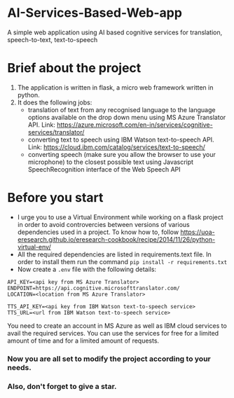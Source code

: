 # AI-Services-Based-Web-app
A simple web application using AI based cognitive services for translation, speech-to-text, text-to-speech

# Brief about the project
1. The application is written in flask, a micro web framework written in python.
2. It does the following jobs:
    - translation of text from any recognised language to the language options available on the drop down menu using MS Azure Translator API. Link: https://azure.microsoft.com/en-in/services/cognitive-services/translator/
    - converting text to speech using IBM Watson text-to-speech API. Link: https://cloud.ibm.com/catalog/services/text-to-speech/
    - converting speech (make sure you allow the browser to use your microphone) to the closest possible text using Javascript SpeechRecognition interface of the Web Speech API
    
# Before you start
- I urge you to use a Virtual Environment while working on a flask project in order to avoid controvercies between versions of various dependencies used in a project. To know how to, follow https://uoa-eresearch.github.io/eresearch-cookbook/recipe/2014/11/26/python-virtual-env/ 
- All the required dependencies are listed in requirements.text file. In order to install them run the command ```pip install -r requirements.txt```
- Now create a ```.env``` file with the following details:
```
API_KEY=<api key from MS Azure Translator>
ENDPOINT=https://api.cognitive.microsofttranslator.com/
LOCATION=<location from MS Azure Translator>

TTS_API_KEY=<api key from IBM Watson text-to-speech service>
TTS_URL=<url from IBM Watson text-to-speech service>
```
You need to create an account in MS Azure as well as IBM cloud services to avail the required services.
You can use the services for free for a limited amount of time and for a limited amount of requests.

### Now you are all set to modify the project according to your needs.
### Also, don't forget to give a star.
